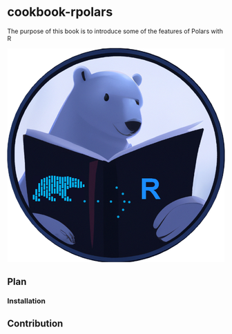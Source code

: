 # cookbook-rpolars

The purpose of this book is to introduce some of the features of Polars with R

![](logo_cookbook_rpolars.png)

## Plan

### Installation 

## Contribution
